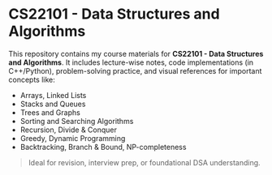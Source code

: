 # CS22101 - Data Structures and Algorithms

This repository contains my course materials for **CS22101 - Data Structures and Algorithms**. It includes lecture-wise notes, code implementations (in C++/Python), problem-solving practice, and visual references for important concepts like:

- Arrays, Linked Lists  
- Stacks and Queues  
- Trees and Graphs  
- Sorting and Searching Algorithms  
- Recursion, Divide & Conquer  
- Greedy, Dynamic Programming  
- Backtracking, Branch & Bound, NP-completeness  

> Ideal for revision, interview prep, or foundational DSA understanding.
